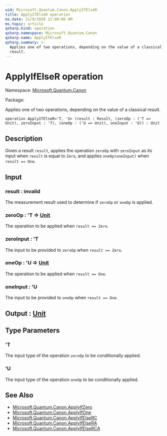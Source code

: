 ```yaml
---
uid: Microsoft.Quantum.Canon.ApplyIfElseR
title: ApplyIfElseR operation
ms.date: 11/9/2020 12:00:00 AM
ms.topic: article
qsharp.kind: operation
qsharp.namespace: Microsoft.Quantum.Canon
qsharp.name: ApplyIfElseR
qsharp.summary: >-
  Applies one of two operations, depending on the value of a classical
  result.
---
```


# ApplyIfElseR operation

Namespace: [Microsoft.Quantum.Canon](xref:Microsoft.Quantum.Canon)

Package: [](https://nuget.org/packages/)


Applies one of two operations, depending on the value of a classicalresult.

```qsharp
operation ApplyIfElseR<'T, 'U> (result : Result, (zeroOp : ('T => Unit), zeroInput : 'T), (oneOp : ('U => Unit), oneInput : 'U)) : Unit
```


## Description

Given a result `result`, applies the operation `zeroOp` with `zeroInput` asits input when `result` is equal to `Zero`, and applies `oneOp(oneInput)`when `result == One`.

## Input

### result : __invalid<Result>__

The measurement result used to determine if `zeroOp` or `oneOp` isapplied.


### zeroOp : 'T => [Unit](xref:microsoft.quantum.lang-ref.unit) 

The operation to be applied when `result == Zero`.


### zeroInput : 'T

The input to be provided to `zeroOp` when `result == Zero`.


### oneOp : 'U => [Unit](xref:microsoft.quantum.lang-ref.unit) 

The operation to be applied when `result == One`.


### oneInput : 'U

The input to be provided to `oneOp` when `result == One`.



## Output : [Unit](xref:microsoft.quantum.lang-ref.unit)



## Type Parameters

### 'T

The input type of the operation `zeroOp` to be conditionally applied.
### 'U

The input type of the operation `oneOp` to be conditionally applied.

## See Also

- [Microsoft.Quantum.Canon.ApplyIfZero](xref:Microsoft.Quantum.Canon.ApplyIfZero)
- [Microsoft.Quantum.Canon.ApplyIfOne](xref:Microsoft.Quantum.Canon.ApplyIfOne)
- [Microsoft.Quantum.Canon.ApplyIfElseRC](xref:Microsoft.Quantum.Canon.ApplyIfElseRC)
- [Microsoft.Quantum.Canon.ApplyIfElseRA](xref:Microsoft.Quantum.Canon.ApplyIfElseRA)
- [Microsoft.Quantum.Canon.ApplyIfElseRCA](xref:Microsoft.Quantum.Canon.ApplyIfElseRCA)